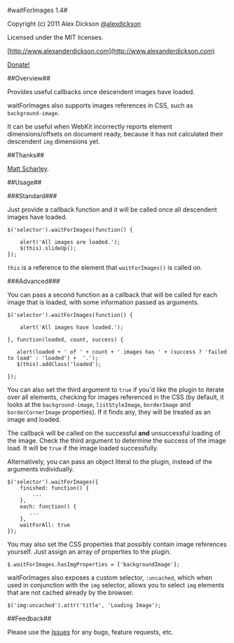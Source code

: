 #waitForImages 1.4#

Copyright (c) 2011 Alex Dickson [@alexdickson](http://twitter.com/alexdickson)

Licensed under the MIT licenses.

[http://www.alexanderdickson.com](http://www.alexanderdickson.com)

[Donate!](https://www.paypal.com/cgi-bin/webscr?cmd=_s-xclick&hosted_button_id=6DLJ39QSQWDGE)

##Overview##

Provides useful callbacks once descendent images have loaded.

waitForImages also supports images references in CSS, such as `background-image`.

It can be useful when WebKit incorrectly reports element dimensions/offsets on document ready, because it has not calculated their descendent `img` dimensions yet.

##Thanks##

[Matt Scharley](https://github.com/mscharley).

##Usage##

###Standard###

Just provide a callback function and it will be called once all descendent images have loaded.

    $('selector').waitForImages(function() {
   
        alert('All images are loaded.');
        $(this).slideUp();
    });

`this` is a reference to the element that `waitForImages()` is called on.

###Advanced###

You can pass a second function as a callback that will be called for each image that is loaded, with some information passed as arguments.

    $('selector').waitForImages(function() {

        alert('All images have loaded.');

    }, function(loaded, count, success) {

       alert(loaded + ' of ' + count + ' images has ' + (success ? 'failed to load' : 'loaded') +  '.');
       $(this).addClass('loaded');

    });


You can also set the third argument to `true` if you'd like the plugin to iterate over all elements, checking for images referenced in the CSS (by default, it looks at the `background-image`, `listStyleImage`, `borderImage` and `borderCornerImage` properties). If it finds any, they will be treated as an image and loaded.

The callback will be called on the successful **and** unsuccessful loading of the image. Check the third argument to determine the success of the image load. It will be `true` if the image loaded successfully.

Alternatively, you can pass an object literal to the plugin, instead of the arguments individually.

    $('selector').waitForImages({
        finished: function() {
            ...
        },
        each: function() {
           ...
        },
        waitForAll: true
    });

You may also set the CSS properties that possibly contain image references yourself. Just assign an array of properties to the plugin.

    $.waitForImages.hasImgProperties = ['backgroundImage'];

waitForImages also exposes a custom selector, `:uncached`, which when used in conjunction with the `img` selector, allows you to select `img` elements that are not cached already by the browser.

    $('img:uncached').attr('title', 'Loading Image');

##Feedback##

Please use the [Issues](https://github.com/alexanderdickson/waitForImages/issues) for any bugs, feature requests, etc.

